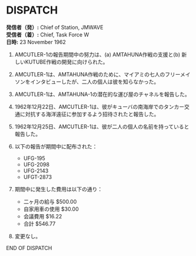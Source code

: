 # DISPATCH

**発信者（発）:** Chief of Station, JMWAVE  
**受信者（着）:** Chief, Task Force W  
**日時:** 23 November 1962

1. AMCUTLER-1の報告期間中の努力は、(a) AMTAHUNA作戦の支援と(b) 新しいKUTUBE作戦の開発に向けられた。

2. AMCUTLER-1は、AMTAHUNA作戦のために、マイアミの七人のフリーメイソンをインタビューしたが、二人の個人は彼を知らなかった。

3. AMCUTLER-1は、AMTAHUNA-1の潜在的な運び屋のチャネルを報告した。

4. 1962年12月22日、AMCUTLER-1は、彼がキューバの南海岸でのタンカー交通に対抗する海洋遠征に参加するよう招待されたと報告した。

5. 1962年12月25日、AMCUTLER-1は、彼が二人の個人の名前を持っていると報告した。

8. 以下の報告が期間中に配布された：
   - UFG-195
   - UFG-2098
   - UFG-2143
   - UFGT-2873

9. 期間中に発生した費用は以下の通り：
   - 二ヶ月の給与 $500.00
   - 自家用車の使用 $30.00
   - 会議費用 $16.22
   - 合計 $546.77

10. 変更なし。

END OF DISPATCH